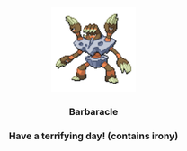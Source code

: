 <p align="center">
    <img src="https://raw.githubusercontent.com/PokeAPI/sprites/master/sprites/pokemon/689.png" width="150" height="150">
</p>
<h3 align="center"> <b>Barbaracle</b></h3>
<h3 align="center">Have a terrifying day! (contains irony)</h3>
